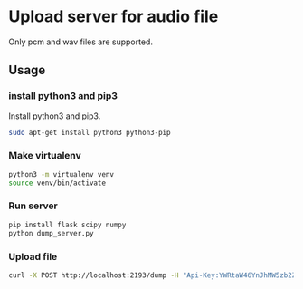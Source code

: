 
# Upload server for audio file
Only pcm and wav files are supported.

## Usage
### install python3 and pip3 
Install python3 and  pip3.
```bash
sudo apt-get install python3 python3-pip
```

### Make virtualenv 
```bash
python3 -m virtualenv venv
source venv/bin/activate
```

### Run server
```bash
pip install flask scipy numpy
python dump_server.py
```

### Upload file
```bash
curl -X POST http://localhost:2193/dump -H "Api-Key:YWRtaW46YnJhMW5zb2Z0ZG90YSE=" -F file=@sample.wav
```

